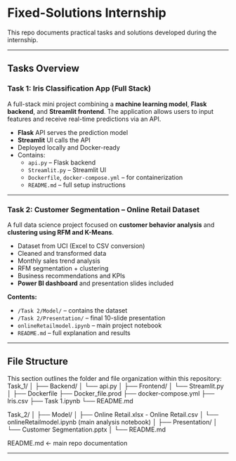 # Fixed-Solutions Internship

 
This repo documents practical tasks and solutions developed during the internship.


---

## Tasks Overview

### Task 1: Iris Classification App (Full Stack)

 A full-stack mini project combining a **machine learning model**, **Flask backend**, and **Streamlit frontend**. The application allows users to input features and receive real-time predictions via an API.

- **Flask** API serves the prediction model
- **Streamlit** UI calls the API
- Deployed locally and Docker-ready
- Contains:
  - `api.py` – Flask backend  
  - `Streamlit.py` – Streamlit UI  
  - `Dockerfile`, `docker-compose.yml` – for containerization  
  - `README.md` – full setup instructions

---

### Task 2: Customer Segmentation – Online Retail Dataset

 A full data science project focused on **customer behavior analysis** and **clustering using RFM and K-Means**.

- Dataset from UCI (Excel to CSV conversion)
- Cleaned and transformed data
- Monthly sales trend analysis
- RFM segmentation + clustering
- Business recommendations and KPIs
- **Power BI dashboard** and presentation slides included

**Contents:**
- `/Task 2/Model/` – contains the dataset  
- `/Task 2/Presentation/` – final 10-slide presentation  
- `onlineRetailmodel.ipynb` – main project notebook  
- `README.md` – full explanation and results

---
## File Structure

This section outlines the folder and file organization within this repository:
Task_1/
│
├── Backend/
│   └── api.py
│
├── Frontend/
│   └── Streamlit.py
│
├── Dockerfile
├── Docker_file.prod
├── docker-compose.yml
├── Iris.csv
├── Task 1.ipynb
└── README.md


Task_2/
│
├── Model/
│   ├── Online Retail.xlsx - Online Retail.csv
│   └── onlineRetailmodel.ipynb  (main analysis notebook)
│
├── Presentation/
│   └── Customer Segmentation.pptx
│
└── README.md


README.md  ← main repo documentation

---






